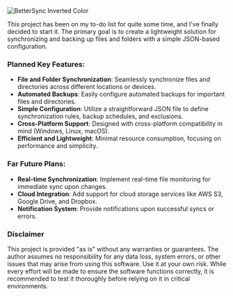 ![BetterSync Inverted Color](https://github.com/user-attachments/assets/46f15846-e141-4260-90fd-a6f1e34df744)

This project has been on my to-do list for quite some time, and I've finally decided to start it. The primary goal is to create a lightweight solution for synchronizing and backing up files and folders with a simple JSON-based configuration.

### Planned Key Features:
* __File and Folder Synchronization__: Seamlessly synchronize files and directories across different locations or devices.
* __Automated Backups__: Easily configure automated backups for important files and directories.
* __Simple Configuration__: Utilize a straightforward JSON file to define synchronization rules, backup schedules, and exclusions.
* __Cross-Platform Support__: Designed with cross-platform compatibility in mind (Windows, Linux, macOS).
* __Efficient and Lightweight__: Minimal resource consumption, focusing on performance and simplicity.

### Far Future Plans:
* __Real-time Synchronization__: Implement real-time file monitoring for immediate sync upon changes.
* __Cloud Integration__: Add support for cloud storage services like AWS S3, Google Drive, and Dropbox.
* __Notification System__: Provide notifications upon successful syncs or errors.

### Disclaimer
This project is provided "as is" without any warranties or guarantees. The author assumes no responsibility for any data loss, system errors, or other issues that may arise from using this software. 
Use it at your own risk. While every effort will be made to ensure the software functions correctly, it is recommended to test it thoroughly before relying on it in critical environments.
